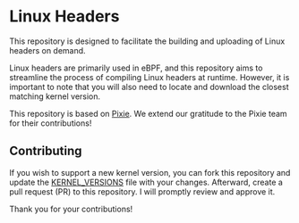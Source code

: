# Linux Headers 

This repository is designed to facilitate the building and uploading of Linux headers on demand.

Linux headers are primarily used in eBPF, and this repository aims to streamline the process of compiling Linux headers at runtime. However, it is important to note that you will also need to locate and download the closest matching kernel version.

This repository is based on [Pixie](https://github.com/pixie-io/pixie). We extend our gratitude to the Pixie team for their contributions!

## Contributing

If you wish to support a new kernel version, you can fork this repository and update the [KERNEL_VERSIONS](./KERNEL_VERSIONS) file with your changes. Afterward, create a pull request (PR) to this repository. I will promptly review and approve it.

Thank you for your contributions!
